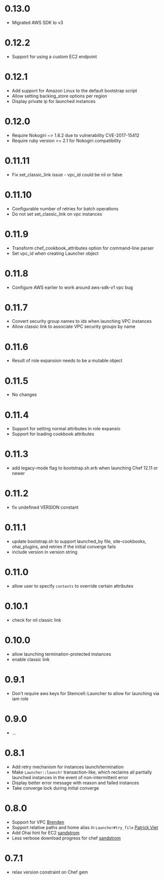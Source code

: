 # 0.13.0
- Migrated AWS SDK to v3

# 0.12.2
- Support for using a custom EC2 endpoint

# 0.12.1
- Add support for Amazon Linux to the default bootstrap script
- Allow setting backing_store options per region
- Display private ip for launched instances

# 0.12.0
- Require Nokogiri ~> 1.8.2 due to vulnerability CVE-2017-15412
- Require ruby version >= 2.1 for Nokogiri compatibility

# 0.11.11
- Fix set_classic_link issue - vpc_id could be nil or false

# 0.11.10
- Configurable number of retries for batch operations
- Do not set set_classic_link on vpc instances

# 0.11.9
- Transform chef_cookbook_attributes option for command-line parser
- Set vpc_id when creating Launcher object

# 0.11.8
- Configure AWS earlier to work around aws-sdk-v1 vpc bug

# 0.11.7
- Convert security group names to ids when launching VPC instances
- Allow classic link to associate VPC security groups by name

# 0.11.6
- Result of role expansion needs to be a mutable object

# 0.11.5
- No changes

# 0.11.4
- Support for setting normal attributes in role expansio
- Support for loading cookbook attributes

# 0.11.3
- add legacy-mode flag to bootstrap.sh.erb when launching Chef 12.11 or newer

# 0.11.2
- fix undefined VERSION constant

# 0.11.1
- update bootstrap.sh to support launched_by file, site-cookbooks, ohai_plugins, and retries if the initial converge fails
- include version in version string

# 0.11.0
- allow user to specify `contexts` to override certain attributes

# 0.10.1
- check for nil classic link

# 0.10.0
- allow launching termination-protected instances
- enable classic link

# 0.9.1
- Don't require aws keys for Stemcell::Launcher to allow for launching via iam role

# 0.9.0
- ...

# 0.8.1
- Add retry mechanism for instances launch/termination
- Make `Launcher::launch!` transaction-like, which reclaims all partially launched instances in the event of non-intermittent error
- Display better error message with reason and failed instances
- Take converge lock during initial converge

# 0.8.0
- Support for VPC [Brenden](https://github.com/brndnmtthws)
- Support relative paths and home alias in `Launcher#try_file` [Patrick Viet](https://github.com/patrickviet)
- Add Ohai hint for EC2 [sandstrom](https://github.com/sandstrom)
- Less verbose download progress for chef [sandstrom](https://github.com/sandstrom)

# 0.7.1
- relax version constraint on Chef gem
